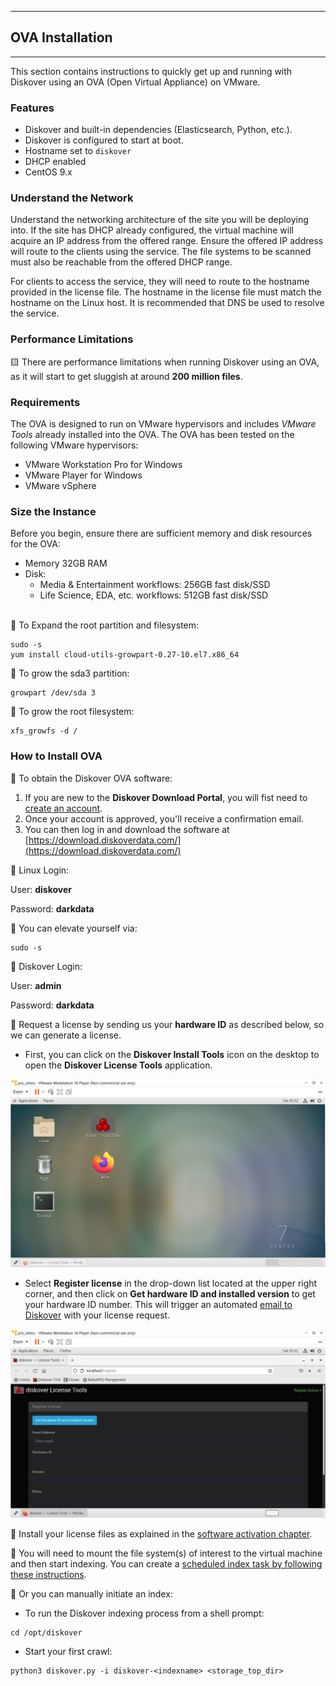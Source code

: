 ___
## OVA Installation
___

This section contains instructions to quickly get up and running with Diskover using an OVA (Open Virtual Appliance) on VMware.

### Features
- Diskover and built-in dependencies (Elasticsearch, Python, etc.).
- Diskover is configured to start at boot.
- Hostname set to `diskover`
- DHCP enabled
- CentOS 9.x

### Understand the Network

Understand the networking architecture of the site you will be deploying into. If the site has DHCP already configured,
the virtual machine will acquire an IP address from the offered range. Ensure the offered IP address will route to the
clients using the service. The file systems to be scanned must also be reachable from the offered DHCP range.

For clients to access the service, they will need to route to the hostname provided in the license file. The hostname
in the license file must match the hostname on the Linux host. It is recommended that DNS be used to resolve the
service.

### Performance Limitations

🟨 There are performance limitations when running Diskover using an OVA, as it will start to get sluggish at around **200 million files**.

### Requirements

The OVA is designed to run on VMware hypervisors and includes _VMware Tools_ already installed into the OVA. The OVA has been tested on the following VMware hypervisors:

- VMware Workstation Pro for Windows
- VMware Player for Windows
- VMware vSphere

### Size the Instance

Before you begin, ensure there are sufficient memory and disk resources for the OVA:

- Memory 32GB RAM
- Disk:
    - Media & Entertainment workflows: 256GB fast disk/SSD
    - Life Science, EDA, etc. workflows: 512GB fast disk/SSD
<br>
🔴 To Expand the root partition and filesystem:

```
sudo -s
yum install cloud-utils-growpart-0.27-10.el7.x86_64
```

🔴 To grow the sda3 partition:

```
growpart /dev/sda 3
```

🔴 To grow the root filesystem:

```
xfs_growfs -d /
```

### How to Install OVA

🔴  To obtain the Diskover OVA software:

1. If you are new to the **Diskover Download Portal**, you will fist need to [create an account](https://download.diskoverdata.com/register.php).
2. Once your account is approved, you'll receive a confirmation email.
3. You can then log in and download the software at [https://download.diskoverdata.com/](https://download.diskoverdata.com/)


🔴  Linux Login:

User: **diskover**

Password: **darkdata**

🔴  You can elevate yourself via:
```
sudo -s
```

🔴  Diskover Login:

User: **admin**

Password: **darkdata**

🔴 Request a license by sending us your **hardware ID** as described below, so we can generate a license. 

- First, you can click on the **Diskover Install Tools** icon on the desktop to open the **Diskover License Tools** application.

![Image: Centos Desktop](images/ova_install_desktop.png)

- Select **Register license** in the drop-down list located at the upper right corner, and then click on **Get hardware ID and installed version** to get your hardware ID number. This will trigger an automated [email to Diskover](mailto:licenses@diskoverdata.com) with your license request.

![Image: Diskover License Tools](images/ova_install_diskover_licensing_tool.png)

🔴  Install your license files as explained in the [software activation chapter](https://docs.diskoverdata.com/diskover_installation_guide_ova/#software_activation).

🔴  You will need to mount the file system(s) of interest to the virtual machine and then start indexing. You can create a [scheduled index task by following these instructions](https://docs.diskoverdata.com/diskover_configuration_and_administration_guide/#managing-diskover-tasks-via-the-task-panel).

🔴  Or you can manually initiate an index:

- To run the Diskover indexing process from a shell prompt:
```
cd /opt/diskover
```
- Start your first crawl:
```
python3 diskover.py -i diskover-<indexname> <storage_top_dir>
```
